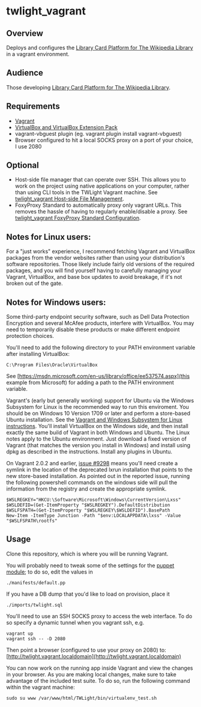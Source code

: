 # twlight_vagrant

## Overview

Deploys and configures the [Library Card Platform for The Wikipedia Library](https://github.com/WikipediaLibrary/TWLight) in a vagrant environment.

## Audience

Those developing [Library Card Platform for The Wikipedia Library](https://github.com/WikipediaLibrary/TWLight).

## Requirements
* [Vagrant](https://www.vagrantup.com/downloads.html)
* [VirtualBox and VirtualBox Extension Pack](https://www.virtualbox.org/wiki/Downloads)
* vagrant-vbguest plugin (eg. vagrant plugin install vagrant-vbguest)
* Browser configured to hit a local SOCKS proxy on a port of your choice, I use 2080

## Optional
* Host-side file manager that can operate over SSH. This allows you to work on the project using native applications on your computer, rather than using CLI tools in the TWLight Vagrant machine. See [twlight_vagrant Host-side File Management](docs/host_side_file_management.md).
* FoxyProxy Standard to automatically proxy only vagrant URLs. This removes the hassle of having to regularly enable/disable a proxy. See [twlight_vagrant FoxyProxy Standard Configuration](docs/foxyproxy.md).

## Notes for Linux users:

For a "just works" experience, I recommend fetching Vagrant and VirtualBox packages from the vendor websites rather than using your distribution's software repositories. Those likely include fairly old versions of the required packages, and you will find yourself having to carefully managing your Vagrant, VirtualBox, and base box updates to avoid breakage, if it's not broken out of the gate.

## Notes for Windows users:

Some third-party endpoint security software, such as Dell Data Protection Encryption and several McAfee products, interfere with VirtualBox. You may need to temporarily disable these products or make different endpoint protection choices. 

You'll need to add the following directory to your PATH environment variable after installing VirtualBox:

```
C:\Program Files\Oracle\VirtualBox
```

See [https://msdn.microsoft.com/en-us/library/office/ee537574.aspx](this example from Microsoft) for adding a path to the PATH environment variable.

Vagrant's (early but generally working) support for Ubuntu via the Windows Subsystem for Linux is the recommended way to run this enviroment. You should be on Windows 10 Version 1709 or later and perform a store-based Ubuntu installation. See the [Vagrant and Windows Subsystem for Linux instructions](https://www.vagrantup.com/docs/other/wsl.html). You'll install VirtualBox on the Windows side, and then install exactly the same build of Vagrant in both Windows and Ubuntu. The Linux notes apply to the Ubuntu environment. Just download a fixed version of Vagrant (that matches the version you install in Windows) and install using dpkg as described in the instructions. Install any plugins in Ubuntu.

On Vagrant 2.0.2 and earlier, [issue #9298](https://github.com/hashicorp/vagrant/issues/9298) means you'll need create a symlink in the location of the deprecated lxrun installation that points to the new store-based installation. As pointed out in the reported issue, running the following powershell commands on the windows side will pull the information from the registry and create the appropriate symlink.

```
$WSLREGKEY="HKCU:\Software\Microsoft\Windows\CurrentVersion\Lxss"
$WSLDEFID=(Get-ItemProperty "$WSLREGKEY").DefaultDistribution
$WSLFSPATH=(Get-ItemProperty "$WSLREGKEY\$WSLDEFID").BasePath
New-Item -ItemType Junction -Path "$env:LOCALAPPDATA\lxss" -Value "$WSLFSPATH\rootfs"
```

## Usage

Clone this repository, which is where you will be running Vagrant.

You will probably need to tweak some of the settings for the [puppet module](https://github.com/WikipediaLibrary/twlight_puppet); to do so, edit the values in
```
./manifests/default.pp
```

If you have a DB dump that you'd like to load on provision, place it

```
./imports/twlight.sql
```

You'll need to use an SSH SOCKS proxy to access the web interface.
To do so specify a dynamic tunnel when you vagrant ssh, e.g.
```
vagrant up
vagrant ssh -- -D 2080

```
Then point a browser (configured to use your proxy on 2080) to:
[http://twlight.vagrant.localdomain](http://twlight.vagrant.localdomain)

You can now work on the running app inside Vagrant and view the changes in your browser.
As you are making local changes, make sure to take advantage of the included test suite. To do so, run the following command within the vagrant machine:

```
sudo su www /var/www/html/TWLight/bin/virtualenv_test.sh
```
